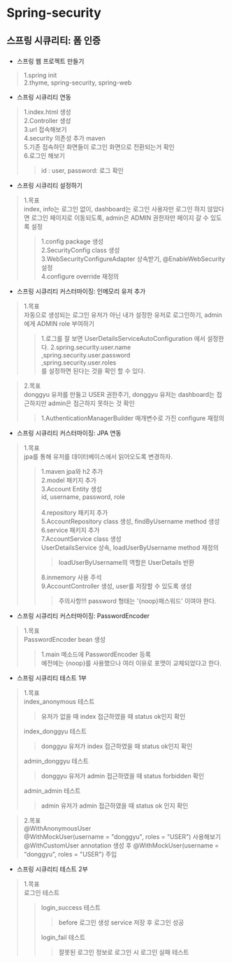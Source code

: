 # Spring-security

## 스프링 시큐리티: 폼 인증
###
* 스프링 웹 프로젝트 만들기
> 1.spring init <br/>
> 2.thyme, spring-security, spring-web <br/>

* 스프링 시큐리티 연동
> 1.index.html 생성 <br/>
> 2.Controller 생성 <br/>
> 3.url 접속해보기 <br/>
> 4.security 의존성 추가 maven <br/>
> 5.기존 접속하던 화면들이 로그인 화면으로 전환되는거 확인 <br/>
> 6.로그인 해보기
> >id : user, password: 로그 확인

* 스프링 시큐리티 설정하기
> 1.목표 <br/>
> index, info는 로그인 없이, dashboard는 로그인 사용자만 로그인 하지 않았다면 로그인 페이지로 이동되도록, admin은 ADMIN 권한자만 페이지 갈 수 있도록 설정 <br/>
>> 1.config package 생성<br/>
>> 2.SecurityConfig class 생성<br/>
>> 3.WebSecurityConfigureAdapter 상속받기, @EnableWebSecurity 설정 <br/>
>> 4.configure override 재정의

* 스프링 시큐리티 커스터마이징: 인메모리 유저 추가
> 1.목표 <br/>
> 자동으로 생성되는 로그인 유저가 아닌 내가 설정한 유저로 로그인하기, admin에게 ADMIN role 부여하기
>>1.로그를 잘 보면 UserDetailsServiceAutoConfiguration 에서 설정한다.
>>2.spring.security.user.name<br/>,spring.security.user.password<br/>,spring.security.user.roles<br/>를 설정하면 된다는 것을 확인 할 수 있다.<br/>

> 2.목표 <br/>
> donggyu 유저를 만들고 USER 권한주기, donggyu 유저는 dashboard는 접근하지만 admin은 접근하지 못하는 것 확인
> >1.AuthenticationManagerBuilder 매개변수로 가진 configure 재정의

* 스프링 시큐리티 커스터마이징: JPA 연동
> 1.목표 <br/>
> jpa를 통해 유저를 데이터베이스에서 읽어오도록 변경하자.
> >1.maven jpa와 h2 추가 <br/>
> >2.model 패키지 추가 <br/>
> >3.Account Entity 생성 <br/>id, username, password, role <br/><br/>
> >4.repository 패키지 추가 <br/>
> >5.AccountRepository class 생성, findByUsername method 생성<br/>
> >6.service 패키지 추가 <br/>
> >7.AccountService class 생성 <br/>
> >UserDetailsService 상속, loadUserByUsername method 재정의 <br/>
> > >loadUserByUsername의 역할은 UserDetails 반환
> >
> >8.inmemory 사용 주석 <br/>
> >9.AccountController 생성, user를 저장할 수 있도록 생성
> >>주의사항!!! password 형태는 '{noop}패스워드' 이여야 한다.

* 스프링 시큐리티 커스터마이징: PasswordEncoder
> 1.목표 <br/>
> PasswordEncoder bean 생성
> >1.main 메소드에 PasswordEncoder 등록 <br/>
> >예전에는 {noop}를 사용했으나 여러 이유로 포맷이 교체되었다고 한다.
> 

* 스프링 시큐리티 테스트 1부
> 1.목표 <br/>
> index_anonymous 테스트
> > 유저가 없을 때 index 접근하였을 때 status ok인지 확인
>
> index_donggyu 테스트
> > donggyu 유저가 index 접근하였을 때 status ok인지 확인
>
> admin_donggyu 테스트
> > donggyu 유저가 admin 접근하였을 때 status forbidden 확인
> 
> admin_admin 테스트
> > admin 유저가 admin 접근하였을 때 status ok 인지 확인

> 2.목표 <br/>
> @WithAnonymousUser <br/>
> @WithMockUser(username = "donggyu", roles = "USER") 사용해보기 <br/>
> @WithCustomUser annotation 생성 후 @WithMockUser(username = "donggyu", roles = "USER") 주입

* 스프링 시큐리티 테스트 2부
> 1.목표 <br/>
> 로그인 테스트
> > login_success 테스트 <br/>
> >> before 로그인 생성 service 저장 후 로그인 성공 <br/>
> >
> > login_fail 테스트 <br/>
> >> 잘못된 로그인 정보로 로그인 시 로그인 실패 테스트 <br/>

